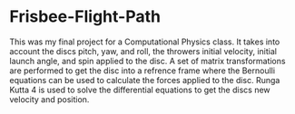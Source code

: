 # Frisbee-Flight-Path
This was my final project for a Computational Physics class. It takes into account the discs pitch, yaw, and roll, the throwers initial velocity, initial launch angle, and spin applied to the disc. 
A set of matrix transformations are performed to get the disc into a refrence frame where the Bernoulli equations can be used to calculate the forces applied to the disc.
Runga Kutta 4 is used to solve the differential equations to get the discs new velocity and position.
